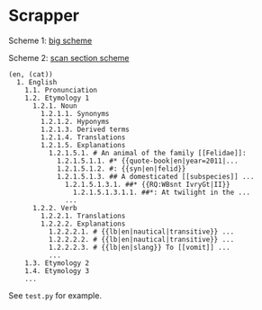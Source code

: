 # Scrapper

Scheme 1: 
[big scheme](https://www.draw.io/?lightbox=1&highlight=0000ff&edit=_blank&layers=1&nav=1&title=Scrapper-Public-Diagram.drawio#Uhttps%3A%2F%2Fdrive.google.com%2Fuc%3Fid%3D19y62Yo3xMtZLr7PJkdcB7iO2Ueh51eEi%26export%3Ddownload)

Scheme 2:
[scan section scheme](https://www.draw.io/?lightbox=1&highlight=0000ff&edit=_blank&layers=1&nav=1&title=Scrapper-search-sub-synonyms#Uhttps%3A%2F%2Fdrive.google.com%2Fuc%3Fid%3D1740jTkqI4XR-dgzVL68azChHlQw4W3zU%26export%3Ddownload)

    (en, (cat))
      1. English
        1.1. Pronunciation
        1.2. Etymology 1
          1.2.1. Noun
            1.2.1.1. Synonyms
            1.2.1.2. Hyponyms
            1.2.1.3. Derived terms
            1.2.1.4. Translations
            1.2.1.5. Explanations
              1.2.1.5.1. # An animal of the family [[Felidae]]:
                1.2.1.5.1.1. #* {{quote-book|en|year=2011|...
                1.2.1.5.1.2. #: {{syn|en|felid}}
                1.2.1.5.1.3. ## A domesticated [[subspecies]] ...
                  1.2.1.5.1.3.1. ##* {{RQ:WBsnt IvryGt|II}}
                    1.2.1.5.1.3.1.1. ##*: At twilight in the ...
                  ...
          1.2.2. Verb
            1.2.2.1. Translations
            1.2.2.2. Explanations
              1.2.2.2.1. # {{lb|en|nautical|transitive}} ...
              1.2.2.2.2. # {{lb|en|nautical|transitive}} ...
              1.2.2.2.3. # {{lb|en|slang}} To [[vomit]] ...
              ...
        1.3. Etymology 2
        1.4. Etymology 3
        ...

See `test.py` for example.

  